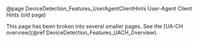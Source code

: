@page DeviceDetection_Features_UserAgentClientHints User-Agent Client Hints (old page)

This page has been broken into several smaller pages. 
See the [UA-CH overview](@ref DeviceDetection_Features_UACH_Overview).